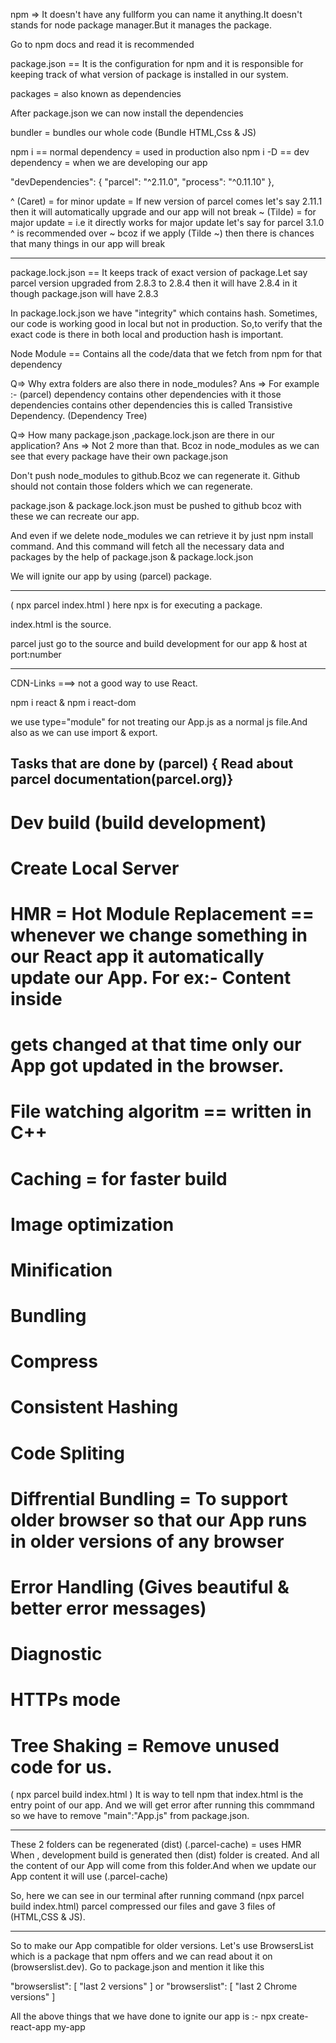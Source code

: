 npm => It doesn't have any fullform you can name it anything.It doesn't stands for node package manager.But it manages the package.

Go to npm docs and read it is recommended

package.json == It is the configuration for npm and it is responsible for keeping track of what version of package is installed in our system.

packages = also known as dependencies

After package.json we can now install the dependencies

bundler = bundles our whole code (Bundle HTML,Css & JS)

npm i <dependency name> == normal dependency = used in production also
npm i -D <dependency name> == dev dependency = when we are developing our app

 "devDependencies": {
    "parcel": "^2.11.0",
    "process": "^0.11.10"
  },

^ (Caret) = for minor update = If new version of parcel comes let's say 2.11.1 then it will automatically upgrade and our app will not break
~ (Tilde) = for major update = i.e it directly works for major update let's say for parcel 3.1.0
^ is recommended over ~ bcoz if we apply (Tilde ~) then there is chances that many things in our app will break

---

package.lock.json == It keeps track of exact version of package.Let say parcel version upgraded from 2.8.3 to 2.8.4 then it will have 2.8.4 in it though package.json will have 2.8.3

In package.lock.json we have "integrity" which contains hash. Sometimes, our code is working good in local but not in production. So,to verify that the exact code is there in both local and production hash is important.

Node Module == Contains all the code/data that we fetch from npm for that dependency

Q=> Why extra folders are also there in node_modules?
Ans => For example :- (parcel) dependency contains other dependencies with it those dependencies contains other dependencies this is called Transistive Dependency. (Dependency Tree)

Q=> How many package.json ,package.lock.json are there in our application?
Ans => Not 2 more than that. Bcoz in node_modules as we can see that every package have their own package.json

Don't push node_modules to github.Bcoz we can regenerate it.
Github should not contain those folders which we can regenerate.

package.json & package.lock.json must be pushed to github bcoz with these we can recreate our app.

And even if we delete node_modules we can retrieve it by just npm install command. And this command will fetch all the necessary data and packages by the help of package.json & package.lock.json

We will ignite our app by using (parcel) package.

---

( npx parcel index.html )
here npx is for executing a package.

index.html is the source.

parcel just go to the source and build development for our app & host at port:number

---

CDN-Links ===> not a good way to use React.

npm i react & npm i react-dom

<script type="module" src="App.js"></script>

we use type="module" for not treating our App.js as a normal js file.And also as we can use import & export.

## Tasks that are done by (parcel) { Read about parcel documentation(parcel.org)}

# Dev build (build development)

# Create Local Server

# HMR = Hot Module Replacement == whenever we change something in our React app it automatically update our App. For ex:- Content inside <h1> gets changed at that time only our App got updated in the browser.

# File watching algoritm == written in C++

# Caching = for faster build

# Image optimization

# Minification

# Bundling

# Compress

# Consistent Hashing

# Code Spliting

# Diffrential Bundling = To support older browser so that our App runs in older versions of any browser

# Error Handling (Gives beautiful & better error messages)

# Diagnostic

# HTTPs mode

# Tree Shaking = Remove unused code for us.

( npx parcel build index.html )
It is way to tell npm that index.html is the entry point of our app.
And we will get error after running this commmand so we have to remove "main":"App.js" from package.json.

---

These 2 folders can be regenerated
(dist)
(.parcel-cache) = uses HMR
When , development build is generated then (dist) folder is created. And all the content of our App will come from this folder.And when we update our App content it will use (.parcel-cache)

So, here we can see in our terminal after running command (npx parcel build index.html) parcel compressed our files and gave 3 files of (HTML,CSS & JS).

---

So to make our App compatible for older versions. Let's use BrowsersList which is a package that npm offers and we can read about it on (browserslist.dev).
Go to package.json and mention it like this

 "browserslist": [
    "last 2 versions"
  ]
or
 "browserslist": [
    "last 2 Chrome versions"
  ]

All the above things that we have done to ignite our app is :- npx create-react-app my-app
